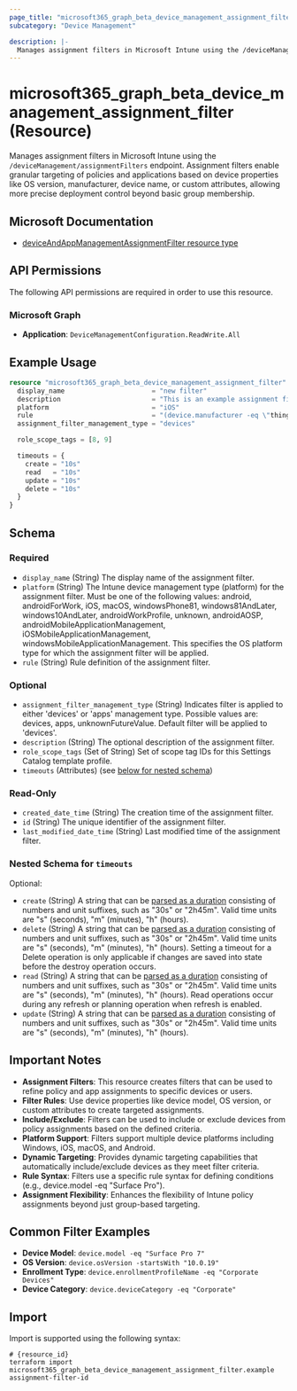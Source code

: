 ```yaml
---
page_title: "microsoft365_graph_beta_device_management_assignment_filter Resource - terraform-provider-microsoft365"
subcategory: "Device Management"

description: |-
  Manages assignment filters in Microsoft Intune using the /deviceManagement/assignmentFilters endpoint. Assignment filters enable granular targeting of policies and applications based on device properties like OS version, manufacturer, device name, or custom attributes, allowing more precise deployment control beyond basic group membership.
---
```


# microsoft365_graph_beta_device_management_assignment_filter (Resource)

Manages assignment filters in Microsoft Intune using the `/deviceManagement/assignmentFilters` endpoint. Assignment filters enable granular targeting of policies and applications based on device properties like OS version, manufacturer, device name, or custom attributes, allowing more precise deployment control beyond basic group membership.

## Microsoft Documentation

- [deviceAndAppManagementAssignmentFilter resource type](https://learn.microsoft.com/en-us/graph/api/resources/intune-policyset-deviceandappmanagementassignmentfilter?view=graph-rest-beta)

## API Permissions

The following API permissions are required in order to use this resource.

### Microsoft Graph

- **Application**: `DeviceManagementConfiguration.ReadWrite.All`

## Example Usage

```terraform
resource "microsoft365_graph_beta_device_management_assignment_filter" "example" {
  display_name                      = "new filter"
  description                       = "This is an example assignment filter"
  platform                          = "iOS"
  rule                              = "(device.manufacturer -eq \"thing\")"
  assignment_filter_management_type = "devices"

  role_scope_tags = [8, 9]

  timeouts = {
    create = "10s"
    read   = "10s"
    update = "10s"
    delete = "10s"
  }
}
```

<!-- schema generated by tfplugindocs -->
## Schema

### Required

- `display_name` (String) The display name of the assignment filter.
- `platform` (String) The Intune device management type (platform) for the assignment filter. Must be one of the following values: android, androidForWork, iOS, macOS, windowsPhone81, windows81AndLater, windows10AndLater, androidWorkProfile, unknown, androidAOSP, androidMobileApplicationManagement, iOSMobileApplicationManagement, windowsMobileApplicationManagement. This specifies the OS platform type for which the assignment filter will be applied.
- `rule` (String) Rule definition of the assignment filter.

### Optional

- `assignment_filter_management_type` (String) Indicates filter is applied to either 'devices' or 'apps' management type. Possible values are: devices, apps, unknownFutureValue. Default filter will be applied to 'devices'.
- `description` (String) The optional description of the assignment filter.
- `role_scope_tags` (Set of String) Set of scope tag IDs for this Settings Catalog template profile.
- `timeouts` (Attributes) (see [below for nested schema](#nestedatt--timeouts))

### Read-Only

- `created_date_time` (String) The creation time of the assignment filter.
- `id` (String) The unique identifier of the assignment filter.
- `last_modified_date_time` (String) Last modified time of the assignment filter.

<a id="nestedatt--timeouts"></a>
### Nested Schema for `timeouts`

Optional:

- `create` (String) A string that can be [parsed as a duration](https://pkg.go.dev/time#ParseDuration) consisting of numbers and unit suffixes, such as "30s" or "2h45m". Valid time units are "s" (seconds), "m" (minutes), "h" (hours).
- `delete` (String) A string that can be [parsed as a duration](https://pkg.go.dev/time#ParseDuration) consisting of numbers and unit suffixes, such as "30s" or "2h45m". Valid time units are "s" (seconds), "m" (minutes), "h" (hours). Setting a timeout for a Delete operation is only applicable if changes are saved into state before the destroy operation occurs.
- `read` (String) A string that can be [parsed as a duration](https://pkg.go.dev/time#ParseDuration) consisting of numbers and unit suffixes, such as "30s" or "2h45m". Valid time units are "s" (seconds), "m" (minutes), "h" (hours). Read operations occur during any refresh or planning operation when refresh is enabled.
- `update` (String) A string that can be [parsed as a duration](https://pkg.go.dev/time#ParseDuration) consisting of numbers and unit suffixes, such as "30s" or "2h45m". Valid time units are "s" (seconds), "m" (minutes), "h" (hours).

## Important Notes

- **Assignment Filters**: This resource creates filters that can be used to refine policy and app assignments to specific devices or users.
- **Filter Rules**: Use device properties like device model, OS version, or custom attributes to create targeted assignments.
- **Include/Exclude**: Filters can be used to include or exclude devices from policy assignments based on the defined criteria.
- **Platform Support**: Filters support multiple device platforms including Windows, iOS, macOS, and Android.
- **Dynamic Targeting**: Provides dynamic targeting capabilities that automatically include/exclude devices as they meet filter criteria.
- **Rule Syntax**: Filters use a specific rule syntax for defining conditions (e.g., device.model -eq "Surface Pro").
- **Assignment Flexibility**: Enhances the flexibility of Intune policy assignments beyond just group-based targeting.

## Common Filter Examples

- **Device Model**: `device.model -eq "Surface Pro 7"`
- **OS Version**: `device.osVersion -startsWith "10.0.19"`
- **Enrollment Type**: `device.enrollmentProfileName -eq "Corporate Devices"`
- **Device Category**: `device.deviceCategory -eq "Corporate"`

## Import

Import is supported using the following syntax:

```shell
# {resource_id}
terraform import microsoft365_graph_beta_device_management_assignment_filter.example assignment-filter-id
```